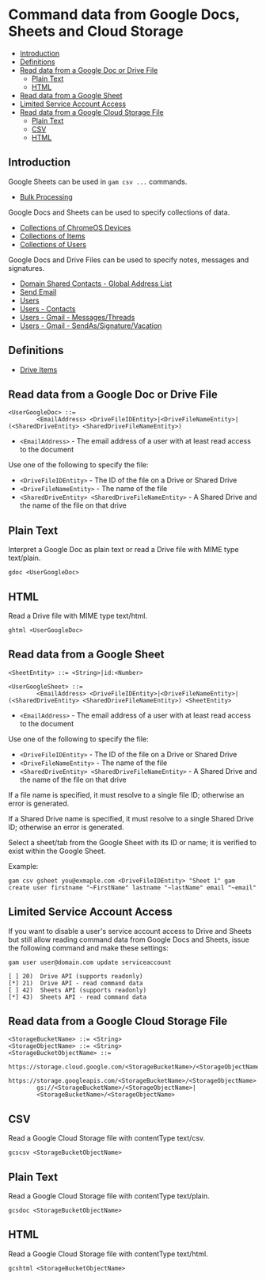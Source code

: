 # Command data from Google Docs, Sheets and Cloud Storage
- [Introduction](#introduction)
- [Definitions](#definitions)
- [Read data from a Google Doc or Drive File](#read-data-from-a-google-doc-or-drive-file)
  - [Plain Text](#plain-text)
  - [HTML](#html)
- [Read data from a Google Sheet](#read-data-from-a-google-sheet)
- [Limited Service Account Access](#limited-service-account-access)
- [Read data from a Google Cloud Storage File](#read-data-from-a-google-cloud-storage-file)
  - [Plain Text](#plain-text)
  - [CSV](#csv)
  - [HTML](#html)

## Introduction
Google Sheets can be used in `gam csv ...` commands.
* [Bulk Processing](Bulk-Processing)

Google Docs and Sheets can be used to specify collections of data.
* [Collections of ChromeOS Devices](Collections-of-ChromeOS-Devices)
* [Collections of Items](Collections-of-Items)
* [Collections of Users](Collections-of-Users)

Google Docs and Drive Files can be used to specify notes, messages and signatures.
* [Domain Shared Contacts - Global Address List](Contacts-GAL)
* [Send Email](Send-Email)
* [Users](Users)
* [Users - Contacts](Users-Contacts)
* [Users - Gmail - Messages/Threads](Users-Gmail-Messages-Threads)
* [Users - Gmail - SendAs/Signature/Vacation](Users-Gmail-Send-As-Signature-Vacation)

## Definitions
* [Drive Items](Drive-Items)

## Read data from a Google Doc or Drive File
```
<UserGoogleDoc> ::=
        <EmailAddress> <DriveFileIDEntity>|<DriveFileNameEntity>|(<SharedDriveEntity> <SharedDriveFileNameEntity>)
```
* `<EmailAddress>` - The email address of a user with at least read access to the document

Use one of the following to specify the file:
* `<DriveFileIDEntity>` - The ID of the file on a Drive or Shared Drive
* `<DriveFileNameEntity>` - The name of the file
* `<SharedDriveEntity> <SharedDriveFileNameEntity>` - A Shared Drive and the name of the file on that drive

## Plain Text
Interpret a Google Doc as plain text or read a Drive file with MIME type text/plain.
```
gdoc <UserGoogleDoc>
```

## HTML
Read a Drive file with MIME type text/html.
```
ghtml <UserGoogleDoc>
```

## Read data from a Google Sheet
```
<SheetEntity> ::= <String>|id:<Number>

<UserGoogleSheet> ::=
        <EmailAddress> <DriveFileIDEntity>|<DriveFileNameEntity>|(<SharedDriveEntity> <SharedDriveFileNameEntity>) <SheetEntity>
```
* `<EmailAddress>` - The email address of a user with at least read access to the document

Use one of the following to specify the file:
* `<DriveFileIDEntity>` - The ID of the file on a Drive or Shared Drive
* `<DriveFileNameEntity>` - The name of the file
* `<SharedDriveEntity> <SharedDriveFileNameEntity>` - A Shared Drive and the name of the file on that drive

If a file name is specified, it must resolve to a single file ID; otherwise an error is generated.

If a Shared Drive name is specified, it must resolve to a single Shared Drive ID; otherwise an error is generated.

Select a sheet/tab from the Google Sheet with its ID or name; it is verified to exist within the Google Sheet.

Example:

```
gam csv gsheet you@exmaple.com <DriveFileIDEntity> "Sheet 1" gam create user firstname "~FirstName" lastname "~lastName" email "~email"
```

## Limited Service Account Access
If you want to disable a user's service account access to Drive and Sheets but still allow reading command data from Google Docs and Sheets,
issue the following command and make these settings:
```
gam user user@domain.com update serviceaccount

[ ] 20)  Drive API (supports readonly)
[*] 21)  Drive API - read command data
[ ] 42)  Sheets API (supports readonly)
[*] 43)  Sheets API - read command data
```

## Read data from a Google Cloud Storage File
```
<StorageBucketName> ::= <String>
<StorageObjectName> ::= <String>
<StorageBucketObjectName> ::=
        https://storage.cloud.google.com/<StorageBucketName>/<StorageObjectName>|
        https://storage.googleapis.com/<StorageBucketName>/<StorageObjectName>|
        gs://<StorageBucketName>/<StorageObjectName>|
        <StorageBucketName>/<StorageObjectName>
```

## CSV
Read a Google Cloud Storage file with contentType text/csv.
```
gcscsv <StorageBucketObjectName>
```

## Plain Text
Read a Google Cloud Storage file with contentType text/plain.
```
gcsdoc <StorageBucketObjectName>
```

## HTML
Read a Google Cloud Storage file with contentType text/html.
```
gcshtml <StorageBucketObjectName>
```
